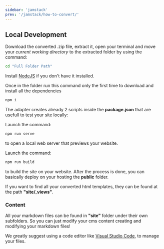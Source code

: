 ```yaml
---
sidebar: 'jamstack'
prev: '/jamstack/how-to-convert/'
---
```


## Local Development

Download the converted .zip file, extract it, open your terminal and move your *current working directory* to the extracted folder by using the command:

```bash
cd "Full Folder Path"
```

Install [NodeJS](https://nodejs.org/en/) if you don't have it installed.

Once in the folder run this command only the first time to download and install all the dependencies

```bash
npm i
```

The adapter creates already 2 scripts inside the **package.json** that are usefull to test your site locally: 

Launch the command:

```bash
npm run serve
```

to open a local web server that previews your website.

Launch the command:

```bash
npm run build
```

to build the site on your website. After the process is done, you can basically deploy on your hosting the **public** folder.

If you want to find all your converted html templates, they can be found at the path **"site/_views"**. 

### Content

All your markdown files can be found in **"site"** folder under their own subfolders. So you can just modify your cms content creating and modifying your markdown files!

We greatly suggest using a code editor like [Visual Studio Code](https://code.visualstudio.com/), to manage your files.
